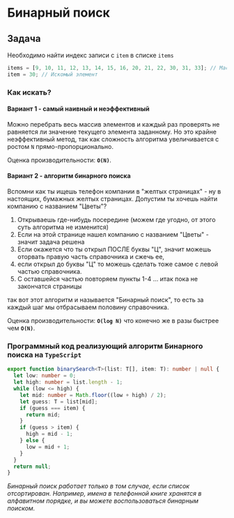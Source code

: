 # Бинарный поиск

## Задача

Необходимо найти индекс записи с `item` в списке `items`

```ts
items = [9, 10, 11, 12, 13, 14, 15, 16, 20, 21, 22, 30, 31, 33]; // Массив поиска
item = 30; // Искомый элемент
```

### Как искать?

#### Вариант 1 - самый наивный и неэффективный

Можно перебрать весь массив элементов и каждый раз проверять не равняется ли значение текущего элемента заданному. Но это крайне неэффективный метод, так как сложность алгоритма увеличивается с ростом `N` прямо-пропорционально.

Оценка производительности: **`O(N)`**.

#### Вариант 2 - алгоритм бинарного поиска

Вспомни как ты ищешь телефон компании в "желтых страницах" - ну в настоящих, бумажных желтых страницах.
Допустим ты хочешь найти компанию с названием "Цветы"?

1. Открываешь где-нибудь посередине (можем где угодно, от этого суть алгоритма не изменится)
2. Если на этой странице нашел компанию с названием "Цветы" - значит задача решена
3. Если окажется что ты открыл ПОСЛЕ буквы "Ц", значит можешь оторвать правую часть справочника и сжечь ее,
4. если открыл до буквы "Ц" то можешь сделать тоже самое с левой частью справочника.
5. С оставшейся частью повторяем пункты 1-4
   ... итак пока не закончатся страницы

так вот этот алгоритм и называется "Бинарный поиск", то есть за каждый шаг мы отбрасываем половину справочника.

Оценка производительности: **`O(log N)`** что конечно же в разы быстрее чем **`O(N)`**.

### Программный код реализующий алгоритм Бинарного поиска на `TypeScript`

```ts
export function binarySearch<T>(list: T[], item: T): number | null {
  let low: number = 0;
  let high: number = list.length - 1;
  while (low <= high) {
    let mid: number = Math.floor((low + high) / 2);
    let guess: T = list[mid];
    if (guess === item) {
      return mid;
    }
    if (guess > item) {
      high = mid - 1;
    } else {
      low = mid + 1;
    }
  }
  return null;
}
```

_Бинарный поиск работает только в том случае, если список отсортирован. Например, имена в телефонной книге хранятся в алфавитном порядке, и вы можете воспользоваться бинарным поиском._

